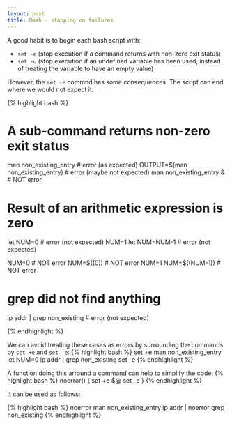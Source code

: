 ```yaml
---
layout: post
title: Bash - stopping on failures
---
```


A good habit is to begin each bash script with:

- ```set -e``` (stop execution if a command returns with non-zero exit status)
- ```set -u``` (stop execution if an undefined variable has been used, instead of treating the variable to have an empty value)

However, the ```set -e``` commnd has some consequences. The script can end where we would not expect it:

{% highlight bash %}

# A sub-command returns non-zero exit status

man non_existing_entry # error (as expected)
OUTPUT=$(man non_existing_entry) # error (maybe not expected)
man non_existing_entry & # NOT error

# Result of an arithmetic expression is zero

let NUM=0 # error (not expected)
NUM=1
let NUM=NUM-1 # error (not expected)

NUM=0 # NOT error
NUM=$((0)) # NOT error
NUM=1
NUM=$((NUM-1)) # NOT error

# grep did not find anything

ip addr | grep non_existing # error (not expected)

{% endhighlight %}

We can avoid treating these cases as errors by surrounding the commands by ```set +e``` and ```set -e```:
{% highlight bash %}
set +e
man non_existing_entry
let NUM=0
ip addr | grep non_existing
set -e
{% endhighlight %}

A function doing this arround a command can help to simplify the code:
{% highlight bash %}
noerror()
{
	set +e
	$@
	set -e
}
{% endhighlight %}

It can be used as follows:

{% highlight bash %}
noerror man non_existing_entry
ip addr | noerror grep non_existing
{% endhighlight %}
